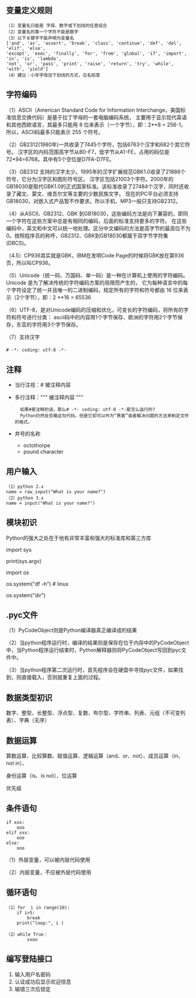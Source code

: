 ## 变量定义规则 ##
	（1）变量名只能是 字母、数字或下划线的任意组合
	（2）变量名的第一个字符不能是数字
	（3）以下关键字不能声明为变量名
	['and', 'as', 'assert', 'break', 'class', 'continue', 'def', 'del', 'elif', 'else', 
	'except', 'exec', 'finally', 'for', 'from', 'global', 'if', 'import', 'in', 'is', 'lambda', 
	'not', 'or', 'pass', 'print', 'raise', 'return', 'try', 'while', 'with', 'yield']
	（4）建议：小写字母加下划线的方式，见名知意

## 字符编码 ##
（1）ASCII（American Standard Code for Information Interchange，美国标准信息交换代码）是基于拉丁字母的一套电脑编码系统，
主要用于显示现代英语和其他西欧语言，其最多只能用 8 位来表示（一个字节），即：2**8 = 256-1，所以，ASCII码最多只能表示 255 个符号。

（2）GB2312(1980年)一共收录了7445个字符，包括6763个汉字和682个其它符号。
汉字区的内码范围高字节从B0-F7，低字节从A1-FE，占用的码位是72*94=6768。其中有5个空位是D7FA-D7FE。

（3）GB2312 支持的汉字太少。1995年的汉字扩展规范GBK1.0收录了21886个符号，它分为汉字区和图形符号区。
汉字区包括21003个字符。2000年的 GB18030是取代GBK1.0的正式国家标准。该标准收录了27484个汉字，同时还收录了藏文、蒙文、维吾尔文等主要的少数民族文字。
现在的PC平台必须支持GB18030，对嵌入式产品暂不作要求。所以手机、MP3一般只支持GB2312。

（4）从ASCII、GB2312、GBK 到GB18030，这些编码方法是向下兼容的，即同一个字符在这些方案中总是有相同的编码，后面的标准支持更多的字符。
在这些编码中，英文和中文可以统一地处理。区分中文编码的方法是高字节的最高位不为0。按照程序员的称呼，GB2312、GBK到GB18030都属于双字节字符集 (DBCS)。

（4.5）CP936其实就是GBK，IBM在发明Code Page的时候将GBK放在第936页，所以叫CP936。

（5）Unicode（统一码、万国码、单一码）是一种在计算机上使用的字符编码。Unicode 是为了解决传统的字符编码方案的局限而产生的，
它为每种语言中的每个字符设定了统一并且唯一的二进制编码，规定所有的字符和符号都由 16 位来表示（2个字节），即：2 **16 = 65536

（6）UTF-8，是对Unicode编码的压缩和优化，可变长的字符编码，将所有的字符和符号进行分类：
ascii码中的内容用1个字节保存、欧洲的字符用2个字节保存，东亚的字符用3个字节保存。

（7）支持汉字
####
	# -*- coding: utf-8 -*-

## 注释 ##
- 当行注视：# 被注释内容
- 多行注释：""" 被注释内容 """
	
		如果#是注释的话，那么# -*- coding: utf-8 -*-是怎么运行的?
		Python仍然会忽略这句代码，但是它却可以作为“黑客”或者解决问题的方法来制定文件的格式。
- 井号的名称
	- octothorpe
	- pound character		

## 用户输入 ##
	（1）python 2.x
	name = raw_input("What is your name?") 
	（2）python 3.x
	name = input("What is your name?")

## 模块初识 ##
Python的强大之处在于他有非常丰富和强大的标准库和第三方库

import sys

print(sys.argv)

import os

os.system("df -h") # linux

os.system("dir")

## .pyc文件 
（1）PyCodeObject则是Python编译器真正编译成的结果

（2）当python程序运行时，编译的结果则是保存在位于内存中的PyCodeObject中，当Python程序运行结束时，Python解释器则将PyCodeObject写回到pyc文件中。

（3）当python程序第二次运行时，首先程序会在硬盘中寻找pyc文件，如果找到，则直接载入，否则就重复上面的过程。

## 数据类型初识 ##
数字、整型、长整型、浮点型、复数、布尔型、字符串、列表、元组（不可变列表）、字典（无序）

## 数据运算 ##
算数运算、比较算数、赋值运算、逻辑运算（and、or、not）、成员运算（in、not in）、

身份运算（is、is not）、位运算

优先级


## 条件语句 ##
	if xxx:
		ooo
	elif xxx:
		ooo
	else:
		ooo
	
（1）外层变量，可以被内层代码使用

（2）内层变量，不应被外层代码使用	

## 循环语句 ##
	（1）for  i in range(10):
		if i>5:
			break
		print("loop:", i )
		
	（2）while True：
			xxoo

## 编写登陆接口 ##
1. 输入用户名密码
2. 认证成功后显示欢迎信息
3. 输错三次后锁定
